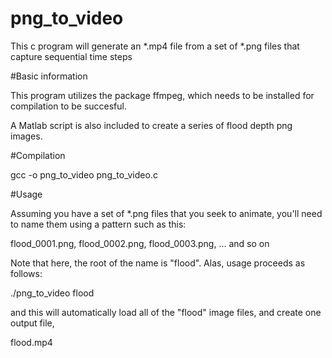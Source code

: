# png_to_video
This c program will generate an *.mp4 file from a set of *.png files that capture sequential time steps

#Basic information

This program utilizes the package ffmpeg, which needs to be installed for compilation to be succesful.

A Matlab script is also included to create a series of flood depth png images.

#Compilation

gcc -o png_to_video png_to_video.c

#Usage

Assuming you have a set of *.png files that you seek to animate, you'll need to name them using a pattern such as this:

flood_0001.png, flood_0002.png, flood_0003.png, ... and so on

Note that here, the root of the name is "flood". Alas, usage proceeds as follows:

./png_to_video flood

and this will automatically load all of the "flood" image files, and create one output file,

flood.mp4



